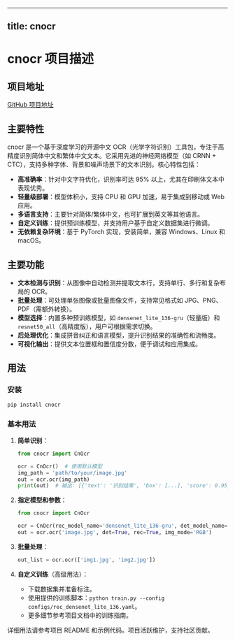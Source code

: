 
---
title: cnocr
---

# cnocr 项目描述

## 项目地址
[GitHub 项目地址](https://github.com/breezedeus/cnocr)

## 主要特性
cnocr 是一个基于深度学习的开源中文 OCR（光学字符识别）工具包，专注于高精度识别简体中文和繁体中文文本。它采用先进的神经网络模型（如 CRNN + CTC），支持多种字体、背景和噪声场景下的文本识别。核心特性包括：
- **高准确率**：针对中文字符优化，识别率可达 95% 以上，尤其在印刷体文本中表现优秀。
- **轻量级部署**：模型体积小，支持 CPU 和 GPU 加速，易于集成到移动或 Web 应用。
- **多语言支持**：主要针对简体/繁体中文，也可扩展到英文等其他语言。
- **自定义训练**：提供预训练模型，并支持用户基于自定义数据集进行微调。
- **无依赖复杂环境**：基于 PyTorch 实现，安装简单，兼容 Windows、Linux 和 macOS。

## 主要功能
- **文本检测与识别**：从图像中自动检测并提取文本行，支持单行、多行和复杂布局的 OCR。
- **批量处理**：可处理单张图像或批量图像文件，支持常见格式如 JPG、PNG、PDF（需额外转换）。
- **模型选择**：内置多种预训练模型，如 `densenet_lite_136-gru`（轻量版）和 `resnet50_all`（高精度版），用户可根据需求切换。
- **后处理优化**：集成拼音纠正和语言模型，提升识别结果的准确性和流畅度。
- **可视化输出**：提供文本位置框和置信度分数，便于调试和应用集成。

## 用法
### 安装
```bash
pip install cnocr
```

### 基本用法
1. **简单识别**：
   ```python
   from cnocr import CnOcr

   ocr = CnOcr()  # 使用默认模型
   img_path = 'path/to/your/image.jpg'
   out = ocr.ocr(img_path)
   print(out)  # 输出: [{'text': '识别结果', 'box': [...], 'score': 0.95}]
   ```

2. **指定模型和参数**：
   ```python
   from cnocr import CnOcr

   ocr = CnOcr(rec_model_name='densenet_lite_136-gru', det_model_name='ch_PP-OCRv3_det')
   out = ocr.ocr('image.jpg', det=True, rec=True, img_mode='RGB')
   ```

3. **批量处理**：
   ```python
   out_list = ocr.ocr(['img1.jpg', 'img2.jpg'])
   ```

4. **自定义训练**（高级用法）：
   - 下载数据集并准备标注。
   - 使用提供的训练脚本：`python train.py --config configs/rec_densenet_lite_136.yaml`。
   - 更多细节参考项目文档中的训练指南。

详细用法请参考项目 README 和示例代码。项目活跃维护，支持社区贡献。